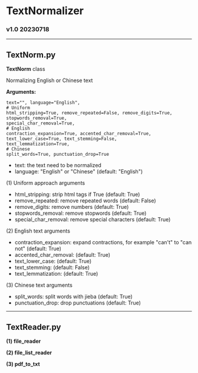 # TextNormalizer
### v1.0 20230718
___
## TextNorm.py

**TextNorm** class

Normalizing English or Chinese text

**Arguments:**

    text="", language="English",
    # Uniform
    html_stripping=True, remove_repeated=False, remove_digits=True, stopwords_removal=True,
    special_char_removal=True, 
    # English
    contraction_expansion=True, accented_char_removal=True, text_lower_case=True, text_stemming=False, 
    text_lemmatization=True, 
    # Chinese
    split_words=True, punctuation_drop=True

- text: the text need to be normalized
- language: "English" or "Chinese" (default: "English")

(1) Uniform approach arguments

- html_stripping:       strip html tags if True (default: True)
- remove_repeated:      remove repeated words (default: False)
- remove_digits:        remove numbers (default: True)
- stopwords_removal:    remove stopwords (default: True)
- special_char_removal: remove special characters (default: True)

(2) English text arguments

- contraction_expansion: expand contractions, for example "can't" to "can not" (default: True)
- accented_char_removal: (default: True)
- text_lower_case:       (default: True)
- text_stemming:         (default: False)
- text_lemmatization:    (default: True)

(3) Chinese text arguments

- split_words:      split words with jieba (default: True)
- punctuation_drop: drop punctuations (default: True)

___
## TextReader.py

**(1) file_reader**

**(2) file_list_reader**

**(3) pdf_to_txt**
